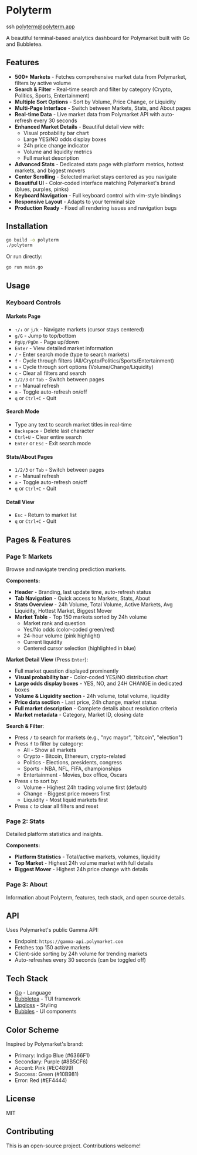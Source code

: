# Polyterm

ssh polyterm@polyterm.app

A beautiful terminal-based analytics dashboard for Polymarket built with Go and Bubbletea.

## Features

- **500+ Markets** - Fetches comprehensive market data from Polymarket, filters by active volume
- **Search & Filter** - Real-time search and filter by category (Crypto, Politics, Sports, Entertainment)
- **Multiple Sort Options** - Sort by Volume, Price Change, or Liquidity
- **Multi-Page Interface** - Switch between Markets, Stats, and About pages
- **Real-time Data** - Live market data from Polymarket API with auto-refresh every 30 seconds
- **Enhanced Market Details** - Beautiful detail view with:
  - Visual probability bar chart
  - Large YES/NO odds display boxes
  - 24h price change indicator
  - Volume and liquidity metrics
  - Full market description
- **Advanced Stats** - Dedicated stats page with platform metrics, hottest markets, and biggest movers
- **Center Scrolling** - Selected market stays centered as you navigate
- **Beautiful UI** - Color-coded interface matching Polymarket's brand (blues, purples, pinks)
- **Keyboard Navigation** - Full keyboard control with vim-style bindings
- **Responsive Layout** - Adapts to your terminal size
- **Production Ready** - Fixed all rendering issues and navigation bugs

## Installation

```bash
go build -o polyterm
./polyterm
```

Or run directly:

```bash
go run main.go
```

## Usage

### Keyboard Controls

#### Markets Page
- `↑/↓` or `j/k` - Navigate markets (cursor stays centered)
- `g/G` - Jump to top/bottom
- `PgUp/PgDn` - Page up/down
- `Enter` - View detailed market information
- `/` - Enter search mode (type to search markets)
- `f` - Cycle through filters (All/Crypto/Politics/Sports/Entertainment)
- `s` - Cycle through sort options (Volume/Change/Liquidity)
- `c` - Clear all filters and search
- `1/2/3` or `Tab` - Switch between pages
- `r` - Manual refresh
- `a` - Toggle auto-refresh on/off
- `q` or `Ctrl+C` - Quit

#### Search Mode
- Type any text to search market titles in real-time
- `Backspace` - Delete last character
- `Ctrl+U` - Clear entire search
- `Enter` or `Esc` - Exit search mode

#### Stats/About Pages
- `1/2/3` or `Tab` - Switch between pages
- `r` - Manual refresh
- `a` - Toggle auto-refresh on/off
- `q` or `Ctrl+C` - Quit

#### Detail View
- `Esc` - Return to market list
- `q` or `Ctrl+C` - Quit

## Pages & Features

### Page 1: Markets
Browse and navigate trending prediction markets.

**Components:**
- **Header** - Branding, last update time, auto-refresh status
- **Tab Navigation** - Quick access to Markets, Stats, About
- **Stats Overview** - 24h Volume, Total Volume, Active Markets, Avg Liquidity, Hottest Market, Biggest Mover
- **Market Table** - Top 150 markets sorted by 24h volume
  - Market rank and question
  - Yes/No odds (color-coded green/red)
  - 24-hour volume (pink highlight)
  - Current liquidity
  - Centered cursor selection (highlighted in blue)

**Market Detail View** (Press `Enter`):
- Full market question displayed prominently
- **Visual probability bar** - Color-coded YES/NO distribution chart
- **Large odds display boxes** - YES, NO, and 24H CHANGE in dedicated boxes
- **Volume & Liquidity section** - 24h volume, total volume, liquidity
- **Price data section** - Last price, 24h change, market status
- **Full market description** - Complete details about resolution criteria
- **Market metadata** - Category, Market ID, closing date

**Search & Filter**:
- Press `/` to search for markets (e.g., "nyc mayor", "bitcoin", "election")
- Press `f` to filter by category:
  - All - Show all markets
  - Crypto - Bitcoin, Ethereum, crypto-related
  - Politics - Elections, presidents, congress
  - Sports - NBA, NFL, FIFA, championships
  - Entertainment - Movies, box office, Oscars
- Press `s` to sort by:
  - Volume - Highest 24h trading volume first (default)
  - Change - Biggest price movers first
  - Liquidity - Most liquid markets first
- Press `c` to clear all filters and reset

### Page 2: Stats
Detailed platform statistics and insights.

**Components:**
- **Platform Statistics** - Total/active markets, volumes, liquidity
- **Top Market** - Highest 24h volume market with full details
- **Biggest Mover** - Highest 24h price change with details

### Page 3: About
Information about Polyterm, features, tech stack, and open source details.

## API

Uses Polymarket's public Gamma API:
- Endpoint: `https://gamma-api.polymarket.com`
- Fetches top 150 active markets
- Client-side sorting by 24h volume for trending markets
- Auto-refreshes every 30 seconds (can be toggled off)

## Tech Stack

- [Go](https://golang.org/) - Language
- [Bubbletea](https://github.com/charmbracelet/bubbletea) - TUI framework
- [Lipgloss](https://github.com/charmbracelet/lipgloss) - Styling
- [Bubbles](https://github.com/charmbracelet/bubbles) - UI components

## Color Scheme

Inspired by Polymarket's brand:
- Primary: Indigo Blue (#6366F1)
- Secondary: Purple (#8B5CF6)
- Accent: Pink (#EC4899)
- Success: Green (#10B981)
- Error: Red (#EF4444)

## License

MIT

## Contributing

This is an open-source project. Contributions welcome!
